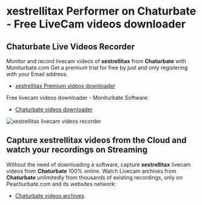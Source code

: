 # xestrellitax Performer on Chaturbate - Free LiveCam videos downloader

## Chaturbate Live Videos Recorder

Monitor and record livecam videos of **xestrellitax** from **Chaturbate** with Moniturbate.com
Get a premium trial for free by just and only registering with your Email address:
* [xestrellitax Premium videos downloader](https://moniturbate.com/request-demo-licence-key.html)

Free livecam videos downloader - Moniturbate Software:
* [Chaturbate videos downloader](https://moniturbate.com/moniturbate-download-software.html)

![xestrellitax livecam videos recorder](https://peachurnet.com/templates/moniturbate-software.png)


## Capture xestrellitax videos from the Cloud and watch your recordings on Streaming

Without the need of downloading a software, capture **xestrellitax** livecam videos from **Chaturbate** 100% online.
Watch Livecam archives from **Chaturbate** unlimitedly from thousands of existing recordings, only on Peachurbate.com and its websites network:
* [Chaturbate videos archives](https://peachurnet.com/)